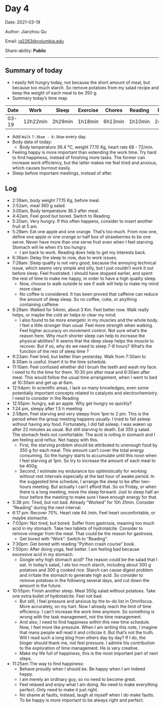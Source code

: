 # Day 4

Date: 2021-03-19

Author: Jianzhou Qu

Email: <jq2263@columbia.edu>

Share-ability: **Public**

---



## Summary of today

- I easily felt hungry today, not because the short amount of meal, but because too much starch. So remove potatoes from my salad recipe and keep the weight of each meal to be 350 g. 
- Summary today’s time map. 

| Date  | Work     | Sleep   | Exercise | Chores  | Reading | Fun   |
| ----- | -------- | ------- | -------- | ------- | ------- | ----- |
| 03-19 | 12h22min | 2h29min | 1h18min  | 6h13min | 1h10min | 24min |

- Add `Walk`   `7:30am - 8:30am` every day.
- Body data of today:
    - Body temperature 36.4 ℃, weight  77.15 Kg, heart rate 68 - 72/min.
- Feeling happy is more important than extending the work time. Try hard to find happiness, instead of finishing more tasks. The former can increase work efficiency, but the latter makes me feel tired and anxious, which causes burnout easily.
- Sleep before important meetings, instead of after.

## Log

- 2:39am, body weight 77.15 Kg, before meal. 
- 2:52am, meal 360 g salad. 
- 3:00am, Body temperature 36.3 after meal.
- 4:42am, Feel good but bored. Switch to Reading.
- 5:20am, Very hungry. If this often happens, consider to insert another fruit at 5 am.
- 5:29am:  Eat one apple and one orange. That’s too much. From now one, define one apple or one orange or half box of strawberries to be one serve. Never have more than one serve fruit even when I feel starving. Stomach will lie when it’s too hungry. 
    - I am back to work. Reading does help to get my interests back.
- 6:36am: Delay the sleep to now, due to work issues. 
- 7:28am: Sleep quality is not very good, because the annoying technical issue, which seems very simple and silly, but I just couldn’t work it out before sleep. Feel frustrated. I should have stopped earlier, and spent the rest of time to make me happy, in order to have a high quality sleep.
    - Now, choose to walk outside to see if walk will help to make my mind more clear. 
    - No coffee is considered. It has been proved that caffeine can reduce the amount of deep sleep. So no coffee, coke, or anything containing caffeine.
- 8:29am: Walked for 54min, about 3 Km. Feel better now. Walk really helps, or maybe the cold air helps to clear my mind.
    - I also found to be more energetic in my muscles and the whole body. I feel a little stronger than usual. Feel more strength when walking. Feel higher accuracy on movement control. Not sure what’s the reason here. Why much shorter sleep can help to increase the physical abilities? It seems that the deep sleep helps the muscle to recover. But if so, why do we need to sleep 7-8 hours? What’s the function of the rest of sleep time ?
- 9:23am: Feel tired, but better than yesterday. Walk from 7:30am to 8:30am is useful. Insert it to the time schedule.
- 11:10am: Feel confused whether did I brush the teeth and wash my face. I need to fix the time for them. 10:30 pm after meal and 6:30am after meal. This would follow the usual time arrangement, when I went to bed at 10:30am and get up at 6am. 
- 12:54pm: In scientific areas, I lack so many knowledges, even some potentially important concepts related to catalysts and electrochemistry. I need to consider in the Reading 
- 12:55pm: hungry, eat an apple. Why get hungry so quickly?
- 1:24 pm, sleepy after 1.5 h meeting
- 2:58pm, Feel starving and very sleepy from 1pm to 2 pm. This is the period when the group meeting happens usually. I tried to fall asleep without having any food. Fortunately, I did fall asleep. I was waken up after 22 minutes as usual. But still starving to death. Eat 350 g salad. The stomach feels not comfortable. The acid is rolling in stomach and I am feeling acid reflux. Not happy with this.
    - First, the starving problem should be attributed to unenough food by 350 g for each meal. This amount can’t cover the total energy consuming. So the hungry starts to accumulate until this noon when I feel starving at 1pm. So try to increase the amount of each meal to be 400g. 
    - Second, I estimate my endurance too optimistically for working without rest intervals especially at the last hour of awake period. In the suggested time schedule, I arrange the sleep to be after two-hours meeting. But actually I can’t afford that. So on Friday, or when there is a long meeting, move the sleep forward. Just to sleep half an hour before the meeting to make sure I have enough energy for that.
- 5:38 pm: Tired, but not bad. Already “Worked” for 10h 31min. Consider “Reading” during the next interval.
- 6:17 pm: Recover 70%. Heart rate 64 /min. Feel heart unconfortable, or maybe stomache.
- 7:03pm: Not tired, but bored. Suffer from gastrosia, meaning too much acid in my stomach. Take two tablets of hydrotalcite. Consider to remove vinegar from the meal. That could be the reason for gastrosia.
    - Get bored with “Work”. Switch to “Reading”.
- 7:30pm: Get bored with reading “Python crash course” book. 
- 7:50pm: After doing yoga, feel better. I am feeling bad because excessive acid in my stomach. 
    - Google why high stomach acid? The reason could be the salad that I eat. In today’s salad, I ate too much starch, including about 300 g potatoes and 300 g cooked rice. Starch can cause digest problem and irritate the stomach to generate high acid. So consider to remove potatoes in the following several days, and cut down the amount in the future.
- 10:55pm: Finish another sleep. Meal 350g salad without potatoes. Take one extra bullet of hydrotalcite. Feel not bad.
    - But still, I feel pressure and anxious by the to-do list in Omnifocus. More accurately, on my hart. Now I already reach the limit of time efficiency. I can’t increase the work time anymore. So something is wrong with the task management, not the time management. 
    - And also, I need to find happiness within this new time schedule. Now, I feel more like pressure. When I am writing this note, I imagine that many people will read it and criticize it. But that’s not the truth. Will I read such a long blog from others day by day? If I do, the bloger should thank me, not feel pressure. I admire his contribution to the exploration of time management. He is very creative. 
    - Make my life full of happiness, this is the most important part of next steps. 
- 11:25am The way to find happiness:
    - Behave proudly when I should be. Be happy when I am indeed happy.
    - I am merely an ordinary guy, so no need to become great. 
    - Feel relaxed and enjoy what I am doing. No need to make everything perfect. Only need to make it just right.
    - No shame at faults, instead, laugh at myself when I do make faults. To be happy is more important to be always right and perfect.









